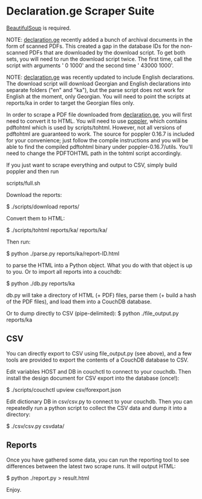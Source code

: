 Declaration.ge Scraper Suite
============================

[BeautifulSoup](http://www.crummy.com/software/BeautifulSoup/ "Beautiful Soup") is required.

NOTE: [declaration.ge](http://declaration.ge "Declaration.ge") recently
added a bunch of archival documents in the form of scanned PDFs. This
created a gap in the database IDs for the non-scanned PDFs that are
downloaded by the download script. To get both sets, you will need to
run the download script twice. The first time, call the script with arguments
'<directory> 0 1000' and the second time '<directory> 43000 1000'.

NOTE: [declaration.ge](http://declaration.ge "Declaration.ge") was
recently updated to include English declarations. The download script
will download Georgian and English declarations into separate folders
("en" and "ka"), but the parse script does not work for English
at the moment, only Georgian. You will need to point the scripts
at reports/ka in order to target the Georgian files only.

In order to scrape a PDF file downloaded from
[declaration.ge](http://declaration.ge/ "Declaration.ge"), you
will first need to convert it to HTML. You will need to use
[poppler](http://poppler.freedesktop.org/ "pdf to html"), which 
contains pdftohtml which is used by scripts/tohtml. However, not all
versions of pdftohtml are guaranteed to work. The source for poppler
0.16.7 is included for your convenience; just follow the compile
instructions and you will be able to find the compiled pdftohtml binary
under poppler-0.16.7/utils. You'll need to change the PDFTOHTML path in
the tohtml script accordingly.

If you just want to scrape everything and output to CSV, simply build
poppler and then run 

scripts/full.sh

Download the reports:

$ ./scripts/download reports/

Convert them to HTML:

$ ./scripts/tohtml reports/ka/ reports/ka/

Then run:

$ python ./parse.py reports/ka/report-ID.html

to parse the HTML into a Python object. What you do with that object is up to
you. Or to import all reports into a couchdb:

$ python ./db.py reports/ka

db.py will take a directory of HTML (+ PDF) files, parse them (+ build a hash
of the PDF files), and load them into a CouchDB database.

Or to dump directly to CSV (pipe-delimited):
$ python ./file_output.py reports/ka

CSV
---
You can directly export to CSV using file_output.py (see above), and a few 
tools are provided to export the contents of a CouchDB database to CSV.

Edit variables HOST and DB in couchctl to connect to your couchdb.
Then install the design document for CSV export into the database (once!):

$ ./scripts/couchctl upview csv/forexport.json

Edit dictionary DB in csv/csv.py to connect to your couchdb.
Then you can repeatedly run a python script to collect the CSV data and dump it into a directory:

$ ./csv/csv.py csvdata/


Reports
-------
Once you have gathered some data, you can run the reporting tool to see
differences between the latest two scrape runs. It will output HTML:

$ python ./report.py > result.html


Enjoy.
